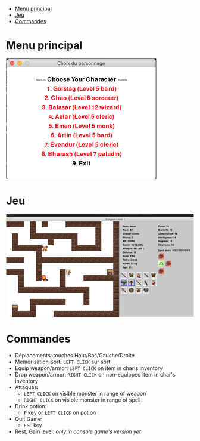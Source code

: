 
<!-- TOC -->
* [Menu principal](#menu-principal)
* [Jeu](#jeu)
* [Commandes](#commandes)
<!-- TOC -->

# Menu principal
![](menu.png)

# Jeu
![](gameplay.png)

# Commandes
- Déplacements: touches Haut/Bas/Gauche/Droite
- Memorisation Sort: `LEFT CLICK` sur sort
- Equip weapon/armor: `LEFT CLICK` on item in char's inventory
- Drop weapon/armor: `RIGHT CLICK` on non-equipped item in char's inventory
- Attaques:
  - `LEFT CLICK` on visible monster in range of weapon
  - `RIGHT CLICK` on visible monster in range of spell
- Drink potion:
  - `P` key or `LEFT CLICK` on potion
- Quit Game:
  - `ESC` key
- Rest, Gain level: *only in console game's version yet*
